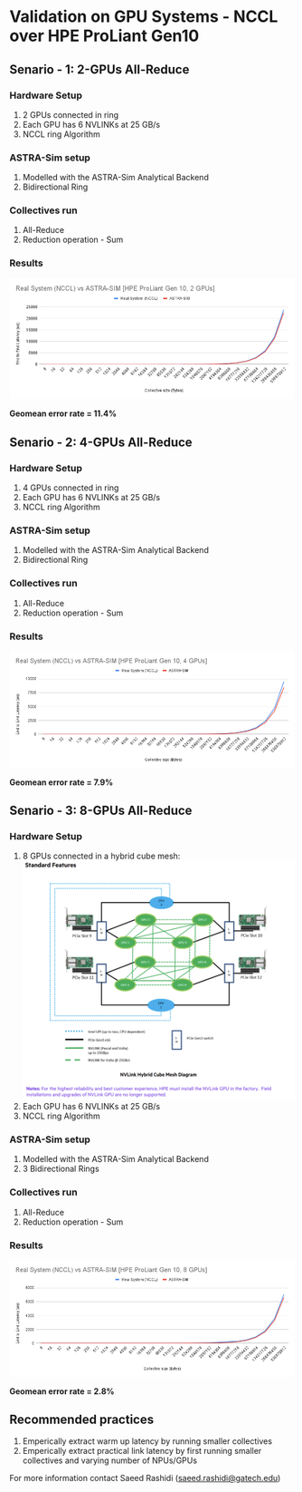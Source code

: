# Validation on GPU Systems - NCCL over HPE ProLiant Gen10

## Senario - 1: 2-GPUs All-Reduce
### Hardware Setup
1. 2 GPUs connected in ring
2. Each GPU has 6 NVLINKs at 25 GB/s
3. NCCL ring Algorithm

### ASTRA-Sim setup
1. Modelled with the ASTRA-Sim Analytical Backend
2. Bidirectional Ring

### Collectives run
1. All-Reduce
2. Reduction operation - Sum


### Results
![Alt text](gpu_2.png)

**Geomean error rate = 11.4%**


## Senario - 2: 4-GPUs All-Reduce
### Hardware Setup
1. 4 GPUs connected in ring
2. Each GPU has 6 NVLINKs at 25 GB/s
3. NCCL ring Algorithm

### ASTRA-Sim setup
1. Modelled with the ASTRA-Sim Analytical Backend
2. Bidirectional Ring

### Collectives run
1. All-Reduce
2. Reduction operation - Sum

### Results
![Alt text](gpu_4.png)

**Geomean error rate = 7.9%**

## Senario - 3: 8-GPUs All-Reduce
### Hardware Setup
1. 8 GPUs connected in a hybrid cube mesh:
![Alt text](HPE_Server_Arch.png)
2. Each GPU has 6 NVLINKs at 25 GB/s
3. NCCL ring Algorithm

### ASTRA-Sim setup
1. Modelled with the ASTRA-Sim Analytical Backend
2. 3 Bidirectional Rings

### Collectives run
1. All-Reduce
2. Reduction operation - Sum

### Results
![Alt text](gpu_8.png)

**Geomean error rate = 2.8%**


## Recommended practices
1. Emperically extract warm up latency by running smaller collectives
2. Emperically extract practical link latency by first running smaller collectives and varying number of NPUs/GPUs


For more information contact Saeed Rashidi (saeed.rashidi@gatech.edu)